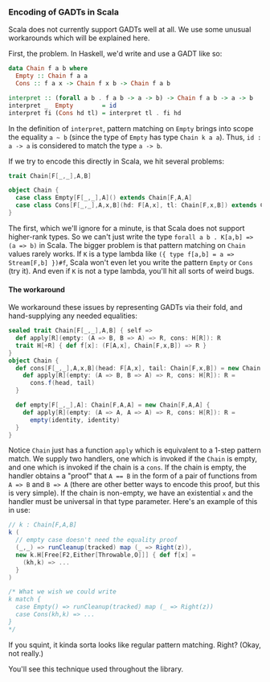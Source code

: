
### <a id="gadts"> Encoding of GADTs in Scala

Scala does not currently support GADTs well at all. We use some unusual workarounds which will be explained here.

First, the problem. In Haskell, we'd write and use a GADT like so:

```Haskell
data Chain f a b where
  Empty :: Chain f a a
  Cons :: f a x -> Chain f x b -> Chain f a b

interpret :: (forall a b . f a b -> a -> b) -> Chain f a b -> a -> b
interpret _  Empty        = id
interpret fi (Cons hd tl) = interpret tl . fi hd
```

In the definition of `interpret`, pattern matching on `Empty` brings into scope the equality `a ~ b` (since the type of `Empty` has type `Chain k a a`). Thus, `id : a -> a` is considered to match the type `a -> b`.

If we try to encode this directly in Scala, we hit several problems:

```Scala
trait Chain[F[_,_],A,B]

object Chain {
  case class Empty[F[_,_],A]() extends Chain[F,A,A]
  case class Cons[F[_,_],A,x,B](hd: F[A,x], tl: Chain[F,x,B]) extends Chain[F,A,B]
}
```

The first, which we'll ignore for a minute, is that Scala does not support higher-rank types. So we can't just write the type `forall a b . K[a,b] => (a => b)` in Scala. The bigger problem is that pattern matching on `Chain` values rarely works. If `K` is a type lambda like `({ type f[a,b] = a => Stream[F,b] })#f`, Scala won't even let you write the pattern `Empty` or `Cons` (try it). And even if `K` is not a type lambda, you'll hit all sorts of weird bugs.

#### The workaround

We workaround these issues by representing GADTs via their fold, and hand-supplying any needed equalities:

```Scala
sealed trait Chain[F[_,_],A,B] { self =>
  def apply[R](empty: (A => B, B => A) => R, cons: H[R]): R
  trait H[+R] { def f[x]: (F[A,x], Chain[F,x,B]) => R }
}
object Chain {
  def cons[F[_,_],A,x,B](head: F[A,x], tail: Chain[F,x,B]) = new Chain[F,A,B] {
    def apply[R](empty: (A => B, B => A) => R, cons: H[R]): R =
      cons.f(head, tail)
  }

  def empty[F[_,_],A]: Chain[F,A,A] = new Chain[F,A,A] {
    def apply[R](empty: (A => A, A => A) => R, cons: H[R]): R =
      empty(identity, identity)
  }
}
```

Notice `Chain` just has a function `apply` which is equivalent to a 1-step pattern match. We supply two handlers, one which is invoked if the `Chain` is empty, and one which is invoked if the chain is a `cons`. If the chain is empty, the handler obtains a "proof" that `A == B` in the form of a pair of functions from `A => B` and `B => A` (there are other better ways to encode this proof, but this is very simple). If the chain is non-empty, we have an existential `x` and the handler must be universal in that type parameter. Here's an example of this in use:

```Scala
// k : Chain[F,A,B]
k (
  // empty case doesn't need the equality proof
  (_,_) => runCleanup(tracked) map (_ => Right(z)),
  new k.H[Free[F2,Either[Throwable,O]]] { def f[x] =
    (kh,k) => ...
  }
)

/* What we wish we could write
k match {
  case Empty() => runCleanup(tracked) map (_ => Right(z))
  case Cons(kh,k) => ...
}
*/
```

If you squint, it kinda sorta looks like regular pattern matching. Right? (Okay, not really.)

You'll see this technique used throughout the library.

